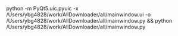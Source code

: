 python -m PyQt5.uic.pyuic -x /Users/ybg4828/work/AllDownloader/all/mainwindow.ui -o /Users/ybg4828/work/AllDownloader/all/mainwindow.py && python /Users/ybg4828/work/AllDownloader/all/mainwindow.py

